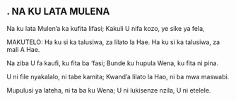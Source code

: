 ## . NA KU LATA MULENA

Na ku lata Mulen’a ka kufita lifasi;
Kakuli U nifa kozo, ye sike ya fela,

MAKUTELO:
Ha ku si ka talusiwa, za lilato la Hae.
Ha ku si ka talusiwa, za mali A Hae.


Na ziba U fa kaufi, ku fita ba ‘fasi;
Bunde ku hupula Wena, ku fita ni pina.


U ni file nyakalalo, ni tabe kamita;
Kwand’a lilato la Hao, ni ba mwa maswabi.


Mupulusi ya lateha, ni ta ba ku Wena;
U ni lukisenze nzila, U ni etelele.


